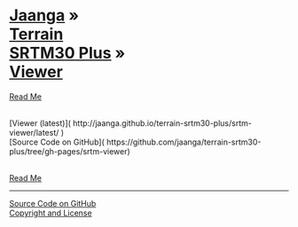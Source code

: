 [Jaanga]( ../../index.html ) &raquo;<br>[Terrain<br>SRTM30 Plus]( ../index.html ) &raquo;<br>[Viewer]( ./index.html )
===

<p id=rm >
	<a href=JavaScript:displayPage("#readme.md#rm"); >Read Me</a>
</p>

<br>
	[Viewer (latest)]( http://jaanga.github.io/terrain-srtm30-plus/srtm-viewer/latest/ )

<br>
	[Source Code on GitHub]( https://github.com/jaanga/terrain-srtm30-plus/tree/gh-pages/srtm-viewer)
<br>

<br>
<p id=rm >
	<a href=JavaScript:displayPage("#readme.md#rm"); >Read Me</a>
</p>

****

[Source Code on GitHub]( https://github.com/jaanga/terrain-srtm30-plus/tree/gh-pages/srtm-viewer/ )  
[Copyright and License]( https://github.com/jaanga/jaanga.github.io/blob/master/jaanga-copyright-and-mit-license.md )